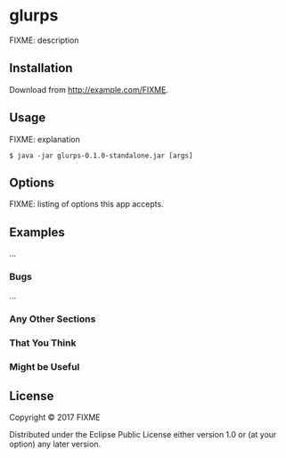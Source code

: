 # glurps

FIXME: description

## Installation

Download from http://example.com/FIXME.

## Usage

FIXME: explanation

    $ java -jar glurps-0.1.0-standalone.jar [args]

## Options

FIXME: listing of options this app accepts.

## Examples

...

### Bugs

...

### Any Other Sections
### That You Think
### Might be Useful

## License

Copyright © 2017 FIXME

Distributed under the Eclipse Public License either version 1.0 or (at
your option) any later version.
